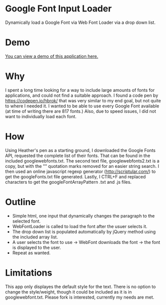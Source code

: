 # Google Font Input Loader
Dynamically load a Google Font via Web Font Loader via a drop down list.

# Demo
[You can view a demo of this application here.](https://zwtodd.github.io/googlefontinputloader/demo/)



# Why
I spent a long time looking for a way to include large amounts of fonts for applications, and could not find a suitable approach. I found a code pen by https://codepen.io/hbrok/ that was very similar to my end goal, but not quite to where I needed it. I wanted to be able to use every Google Font available (at time of writing there are 817 fonts.) Also, due to speed issues, I did not want to individually load each font.

# How
Using Heather's pen as a starting ground, I downloaded the Google Fonts API, requested the complete list of their fonts. That can be found in the included googlewebfonts.txt. The second text file, googlewebfonts2.txt is a copy, but with the "" quotation marks removed for an easier string search. I then used an online javascript regexp generator (http://scriptular.com/) to get the googleFonts.txt file generated. Lastly, I CTRL+F and replaced characters to get the googleFontArrayPattern .txt and .js files.

# Outline
- Simple html, one input that dynamically changes the paragraph to the selected font.
- WebFontLoader is called to load the font after the usuer selects it.
- The drop down list is populated automatically by jQuery method using the included array list.
- A user selects the font to use -> WebFont downloads the font -> the font is displayed to the user.
- Repeat as wanted.

# Limitations
This app only displayes the default style for the text. There is no option to change the style/weight, though it could be included as it is in googlewebfont.txt. Please fork is interested, currently my needs are met.
